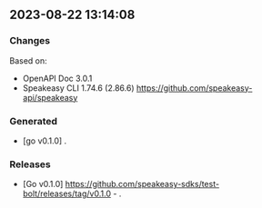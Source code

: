 

## 2023-08-22 13:14:08
### Changes
Based on:
- OpenAPI Doc 3.0.1 
- Speakeasy CLI 1.74.6 (2.86.6) https://github.com/speakeasy-api/speakeasy
### Generated
- [go v0.1.0] .
### Releases
- [Go v0.1.0] https://github.com/speakeasy-sdks/test-bolt/releases/tag/v0.1.0 - .